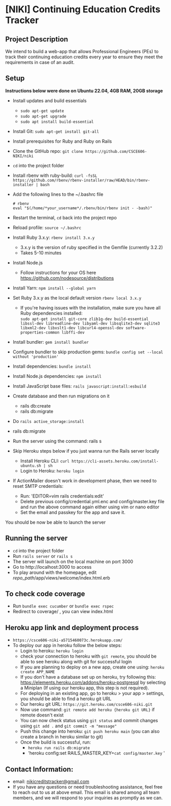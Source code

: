 # [NIKI] Continuing Education Credits Tracker

## Project Description
We intend to build a web-app that allows Professional Engineers (PEs) to track their continuing education credits every year to ensure they meet the requirements in case of an audit.

## Setup
**Instructions below were done on Ubuntu 22.04, 4GB RAM, 20GB storage**
- Install updates and build essentials
  - `sudo apt-get update`
  - `sudo apt-get upgrade`
  - `sudo apt install build-essential`
- Install Git: `sudo apt-get install git-all`
- Install prerequisites for Ruby and Ruby on Rails
  
- Clone the GitHub repo: `git clone https://github.com/CSCE606-NIKI/niki`
- `cd` into the project folder
- Install rbenv with ruby-build: `curl -fsSL https://github.com/rbenv/rbenv-installer/raw/HEAD/bin/rbenv-installer | bash`
- Add the following lines to the ~/.bashrc file
    ```
    # rbenv
    eval "$(/home/*your_username*/.rbenv/bin/rbenv init - -bash)"
    ```
- Restart the terminal, `cd` back into the project repo
- Reload profile: `source ~/.bashrc`
- Install Ruby 3.x.y: `rbenv install 3.x.y`
  - 3.x.y is the version of ruby specified in the Gemfile (currently 3.2.2)
  - Takes 5-10 minutes
- Install Node.js
  - Follow instructions for your OS here https://github.com/nodesource/distributions
- Install Yarn: `npm install --global yarn`
- Set Ruby 3.x.y as the local default version `rbenv local 3.x.y`
  - If you're having issues with the installation, make sure you have all Ruby dependencies installed: \
`sudo apt-get install git-core zlib1g-dev build-essential libssl-dev libreadline-dev libyaml-dev libsqlite3-dev sqlite3 libxml2-dev libxslt1-dev libcurl4-openssl-dev software-properties-common libffi-dev`
- Install bundler: `gem install bundler`
- Configure bundler to skip production gems: `bundle config set --local without 'production'`
- Install dependencies: `bundle install`
- Install Node.js dependencies: `npm install`
- Install JavaScript base files: `rails javascript:install:esbuild`
- Create database and then run migrations on it
    - rails db:create
    - rails db:migrate
- Do `rails active_storage:install`
- rails db:migrate
- Run the server using the command: rails s

- Skip Heroku steps below if you just wanna run the Rails server locally
    - Install Heroku CLI: `curl https://cli-assets.heroku.com/install-ubuntu.sh | sh`
    - Login to Heroku: `heroku login`
- If ActionMailer doesn't work in development phase, then we need to reset SMTP credentials:
  - Run: 'EDITOR=vim rails credentials:edit'
  - Delete previous config/credential.yml.enc and config/master.key file and run the above command again either using vim or nano editor
  - Set the email and passkey for the app and save it.

You should be now be able to launch the server

## Running the server
- `cd` into the project folder
- Run `rails server` or `rails s`
- The server will launch on the local machine on port 3000
- Go to http://localhost:3000 to access
- To play around with the homepage, edit *repo_path*/app/views/welcome/index.html.erb

## To check code coverage
- Run `bundle exec cucumber` or `bundle exec rspec`
- Redirect to coverage/ , you can view index.html 

## Heroku app link and deployment process
- `https://csce606-niki-a5715460073c.herokuapp.com/`
- To deploy our app in heroku follow the below steps:
  - Login to heroku: `heroku login`
  - check your connection to heroku with `git remote`, you should be able to see heroku along with git for successful login
  - If you are planning to deploy on a new app, create one using: `heroku create APP_NAME`
  - If you don't have a database set up on heroku, try following this: https://elements.heroku.com/addons/heroku-postgresql by selecting a Miniplan (If using our heroku app, this step is not required).
  - For deploying in an existing app, go to heroku > your app > settings, you should be able to find a heroku git URL
  - Our heroku git URL: `https://git.heroku.com/csce606-niki.git`
  - Now use command: `git remote add heroku {heroku git URL}` if remote doesn't exist 
  - You can now check status using `git status` and commit changes using `git add .` and `git commit -m "message"`
  - Push this change into heroku: `git push heroku main` (you can also create a branch in heroku similar to git)
  - Once the build is successful, run:
    - `heroku run rails db:migrate`
    - 'heroku config:set RAILS_MASTER_KEY=`cat config/master.key` ' 

## Contact Information:
- email: nikicreditstracker@gmail.com
- If you have any questions or need troubleshooting assistance, feel free to reach out to us at above email. This email is shared among all team members, and we will respond to your inquiries as promptly as we can.
